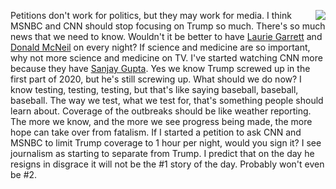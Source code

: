 <img src="http://scripting.com/images/2020/04/22/hopeObama.png" border="0" align="right">Petitions don't work for politics, but they may work for media. I think MSNBC and CNN should stop focusing on Trump so much. There's so much news that we need to know. Wouldn't it be better to have <a href="https://twitter.com/Laurie_Garrett">Laurie Garrett</a> and <a href="https://www.nytimes.com/by/donald-g-mcneil-jr">Donald McNeil</a> on every night? If science and medicine are so important, why not more science and medicine on TV. I've started watching CNN more because they have <a href="https://en.wikipedia.org/wiki/Sanjay_Gupta">Sanjay Gupta</a>. Yes we know Trump screwed up in the first part of 2020, but he's still screwing up. What should we do now? I know testing, testing, testing, but that's like saying baseball, baseball, baseball. The way we test, what we test for, that's something people should learn about. Coverage of the outbreaks should be like weather reporting. The more we know, and the more we see progress being made, the more hope can take over from fatalism. If I started a petition to ask CNN and MSNBC to limit Trump coverage to 1 hour per night, would you sign it? I see journalism as starting to separate from Trump. I predict that on the day he resigns in disgrace it will not be the #1 story of the day. Probably won't even be #2. 
